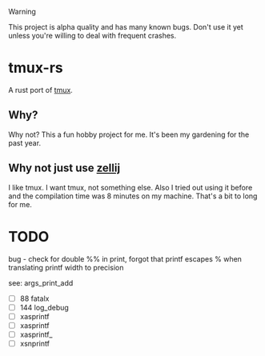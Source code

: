 > [!WARNING]
> This project is alpha quality and has many known bugs. Don't use it yet unless you're willing to deal with frequent crashes.

# tmux-rs

A rust port of [tmux](https://github.com/tmux/tmux).

## Why?

Why not? This a fun hobby project for me. It's been my gardening for the past year.

## Why not just use [zellij](https://zellij.dev/)

I like tmux. I want tmux, not something else. Also I tried out using it before and the compilation time was 8 minutes on my machine.
That's a bit to long for me.

# TODO
bug - check for double %% in print, forgot that printf escapes % when translating
printf width to precision 


see: args_print_add

- [ ]  88 fatalx
- [ ] 144 log_debug
- [ ] xasprintf
- [ ] xasprintf
- [ ] xasprintf_
- [ ] xsnprintf
